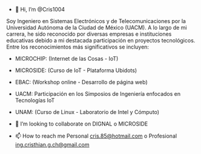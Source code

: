 - 👋 Hi, I’m @Cris1004 

Soy Ingeniero en Sistemas Electrónicos y de Telecomunicaciones por la Universidad Autónoma de la Ciudad de México (UACM). A lo largo de mi carrera, he sido reconocido por diversas empresas e instituciones educativas debido a mi destacada participación en proyectos tecnológicos. Entre los reconocimientos más significativos se incluyen:

- MICROCHIP: (Internet de las Cosas - IoT)
- MICROSIDE: (Curso de IoT - Plataforma Ubidots)
- EBAC: (Workshop online - Desarrollo de página web)
- UACM: Participación en los Simposios de Ingeniería enfocados en Tecnologías IoT
- UNAM: (Curso de Linux - Laboratorio de Intel y Cómputo)

- 💞️ I’m looking to collaborate on  DIGNAL o MICROSIDE
  
- 📫 How to reach me Personal cris.85@hotmail.com o Profesional ing.cristhian.g.ch@gmail.com

<!---
Cris1004/Cris1004 is a ✨ special ✨ repository because its `README.md` (this file) appears on your GitHub profile.
You can click the Preview link to take a look at your changes.
--->
